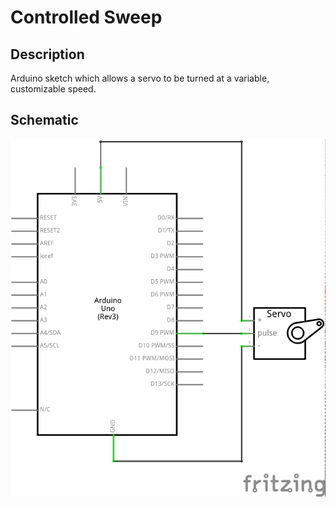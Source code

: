 # Controlled Sweep

## Description

Arduino sketch which allows a servo to be turned at a variable, customizable speed.

## Schematic

![Schematic](schematic/controlled-sweep.png)
